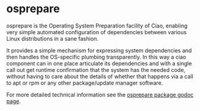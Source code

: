 # osprepare

osprepare is the Operating System Preparation facility of Ciao, enabling
very simple automated configuration of dependencies between various
Linux distributions in a sane fashion.

It provides a simple mechanism for expressing system dependencies and then
handles the OS-specific plumbing transparently.  In this way a ciao
component can in one place articulate its dependencies and with a single
call out get runtime confirmation that the system has the needed code,
without having to care about the details of whether that happens via a call
to apt or rpm or any other package/update manager software.

For more detailed technical information see the [osprepare package godoc
page](https://godoc.org/github.com/ciao-project/ciao/osprepare).

